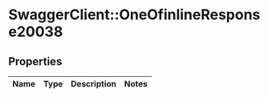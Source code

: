 # SwaggerClient::OneOfinlineResponse20038

## Properties
Name | Type | Description | Notes
------------ | ------------- | ------------- | -------------

